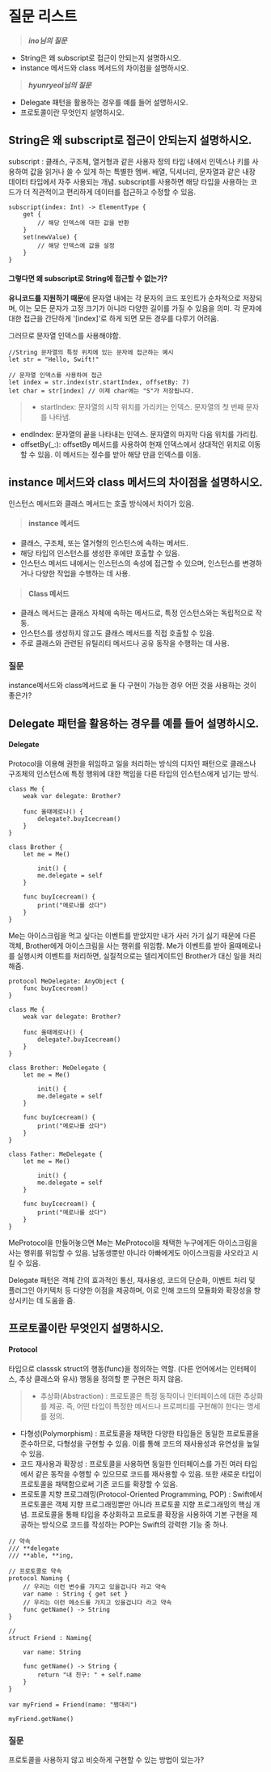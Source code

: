 # 질문 리스트
> **_ino님의 질문_**
- String은 왜 subscript로 접근이 안되는지 설명하시오.
- instance 메서드와 class 메서드의 차이점을 설명하시오.

> _**hyunryeol님의 질문**_
- Delegate 패턴을 활용하는 경우를 예를 들어 설명하시오.
- 프로토콜이란 무엇인지 설명하시오.

## String은 왜 subscript로 접근이 안되는지 설명하시오.

subscript : 클래스, 구조체, 열거형과 같은 사용자 정의 타입 내에서 인덱스나 키를 사용하여 값을 읽거나 쓸 수 있게 하는 특별한 멤버. 
배열, 딕셔너리, 문자열과 같은 내장 데이터 타입에서 자주 사용되는 개념.
subscript를 사용하면 해당 타입을 사용하는 코드가 더 직관적이고 편리하게 데이터를 접근하고 수정할 수 있음.

```
subscript(index: Int) -> ElementType {
    get {
        // 해당 인덱스에 대한 값을 반환
    }
    set(newValue) {
        // 해당 인덱스에 값을 설정
    }
}

```

#### 그렇다면 왜 subscript로 String에 접근할 수 없는가?

**유니코드를 지원하기 때문**에 문자열 내에는 각 문자의 코드 포인트가 순차적으로 저장되며, 이는 모든 문자가 고정 크기가 아니라 다양한 길이를 가질 수 있음을 의미.
각 문자에 대한 접근을 간단하게 '[index]'로 하게 되면 모든 경우를 다루기 어려움. 

그러므로 문자열 인덱스를 사용해야함.

```
//String 문자열의 특정 위치에 있는 문자에 접근하는 예시
let str = "Hello, Swift!"

// 문자열 인덱스를 사용하여 접근
let index = str.index(str.startIndex, offsetBy: 7)
let char = str[index] // 이제 char에는 "S"가 저장됩니다.

```

> - startIndex: 문자열의 시작 위치를 가리키는 인덱스. 문자열의 첫 번째 문자를 나타냄.
- endIndex: 문자열의 끝을 나타내는 인덱스. 문자열의 마지막 다음 위치를 가리킴.
- offsetBy(_:): offsetBy 메서드를 사용하여 현재 인덱스에서 상대적인 위치로 이동할 수 있음. 이 메서드는 정수를 받아 해당 만큼 인덱스를 이동.

## instance 메서드와 class 메서드의 차이점을 설명하시오.
인스턴스 메서드와 클래스 메서드는 호출 방식에서 차이가 있음.

> #### instance 메서드
- 클래스, 구조체, 또는 열거형의 인스턴스에 속하는 메서드.
- 해당 타입의 인스턴스를 생성한 후에만 호출할 수 있음.
- 인스턴스 메서드 내에서는 인스턴스의 속성에 접근할 수 있으며, 인스턴스를 변경하거나 다양한 작업을 수행하는 데 사용.

> #### Class 메서드
- 클래스 메서드는 클래스 자체에 속하는 메서드로, 특정 인스턴스와는 독립적으로 작동.
- 인스턴스를 생성하지 않고도 클래스 메서드를 직접 호출할 수 있음.
- 주로 클래스와 관련된 유틸리티 메서드나 공유 동작을 수행하는 데 사용.

### 질문 
instance메서드와 class메서드로 둘 다 구현이 가능한 경우 어떤 것을 사용하는 것이 좋은가?

## Delegate 패턴을 활용하는 경우를 예를 들어 설명하시오.
#### Delegate 
Protocol을 이용해 권한을 위임하고 일을 처리하는 방식의 디자인 패턴으로 클래스나 구조체의 인스턴스에 특정 행위에 대한 책임을 다른 타입의 인스턴스에게 넘기는 방식.
```
class Me {
    weak var delegate: Brother?

    func 올때메로나() {
        delegate?.buyIcecream()
    }
}

class Brother {
    let me = Me()

		init() {
        me.delegate = self
    }

    func buyIcecream() {
        print("메로나를 샀다")
    }
}

```
Me는 아이스크림을 먹고 싶다는 이벤트를 받았지만 내가 사러 가기 싫기 때문에 다른 객체, Brother에게 아이스크림을 사는 행위를 위임함. Me가 이벤트를 받아 올때메로나를 실행시켜 이벤트를 처리하면, 실질적으로는 델리게이트인 Brother가 대신 일을 처리해줌. 
```
protocol MeDelegate: AnyObject {
    func buyIcecream()
}

class Me {
    weak var delegate: Brother?

    func 올때메로나() {
        delegate?.buyIcecream()
    }
}

class Brother: MeDelegate {
    let me = Me()

		init() {
        me.delegate = self
    }

    func buyIcecream() {
        print("메로나를 샀다")
    }
}

class Father: MeDelegate {
    let me = Me()

		init() {
        me.delegate = self
    }

    func buyIcecream() {
        print("메로나를 샀다")
    }
}

```
MeProtocol을 만들어놓으면 Me는 MeProtocol을 채택한 누구에게든 아이스크림을 사는 행위를 위임할 수 있음.
남동생뿐만 아니라 아빠에게도 아이스크림을 사오라고 시킬 수 있음.

Delegate 패턴은 객체 간의 효과적인 통신, 재사용성, 코드의 단순화, 이벤트 처리 및 플러그인 아키텍처 등 다양한 이점을 제공하며, 이로 인해 코드의 모듈화와 확장성을 향상시키는 데 도움을 줌.

## 프로토콜이란 무엇인지 설명하시오.

#### Protocol
타입으로 classsk struct의 행동(func)을 정의하는 역할. (다른 언어에서는 인터페이스, 추상 클래스와 유사)
행동을 정의할 뿐 구현은 하지 않음.
> - 추상화(Abstraction)
: 프로토콜은 특정 동작이나 인터페이스에 대한 추상화를 제공. 즉, 어떤 타입이 특정한 메서드나 프로퍼티를 구현해야 한다는 명세를 정의.
- 다형성(Polymorphism)
: 프로토콜을 채택한 다양한 타입들은 동일한 프로토콜을 준수하므로, 다형성을 구현할 수 있음. 이를 통해 코드의 재사용성과 유연성을 높일 수 있음.
- 코드 재사용과 확장성
: 프로토콜을 사용하면 동일한 인터페이스를 가진 여러 타입에서 같은 동작을 수행할 수 있으므로 코드를 재사용할 수 있음. 또한 새로운 타입이 프로토콜을 채택함으로써 기존 코드를 확장할 수 있음.
- 프로토콜 지향 프로그래밍(Protocol-Oriented Programming, POP)
: Swift에서 프로토콜은 객체 지향 프로그래밍뿐만 아니라 프로토콜 지향 프로그래밍의 핵심 개념. 프로토콜을 통해 타입을 추상화하고 프로토콜 확장을 사용하여 기본 구현을 제공하는 방식으로 코드를 작성하는 POP는 Swift의 강력한 기능 중 하나.

```
// 약속
/// **delegate
/// **able, **ing,

// 프로토콜로 약속
protocol Naming {
    // 우리는 이런 변수를 가지고 있을겁니다 라고 약속
    var name : String { get set }
    // 우리는 이런 메소드를 가지고 있을겁니다 라고 약속
    func getName() -> String
}

//
struct Friend : Naming{
    
    var name: String
    
    func getName() -> String {
        return "내 친구: " + self.name
    }
}

var myFriend = Friend(name: "쩡대리")

myFriend.getName()
```
### 질문
프로토콜을 사용하지 않고 비슷하게 구현할 수 있는 방법이 있는가?
